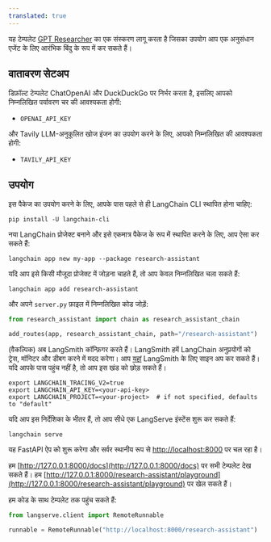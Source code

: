 ```yaml
---
translated: true
---
```


यह टेम्पलेट [GPT Researcher](https://github.com/assafelovic/gpt-researcher) का एक संस्करण लागू करता है जिसका उपयोग आप एक अनुसंधान एजेंट के लिए आरंभिक बिंदु के रूप में कर सकते हैं।

## वातावरण सेटअप

डिफ़ॉल्ट टेम्पलेट ChatOpenAI और DuckDuckGo पर निर्भर करता है, इसलिए आपको निम्नलिखित पर्यावरण चर की आवश्यकता होगी:

- `OPENAI_API_KEY`

और Tavily LLM-अनुकूलित खोज इंजन का उपयोग करने के लिए, आपको निम्नलिखित की आवश्यकता होगी:

- `TAVILY_API_KEY`

## उपयोग

इस पैकेज का उपयोग करने के लिए, आपके पास पहले से ही LangChain CLI स्थापित होना चाहिए:

```shell
pip install -U langchain-cli
```

नया LangChain प्रोजेक्ट बनाने और इसे एकमात्र पैकेज के रूप में स्थापित करने के लिए, आप ऐसा कर सकते हैं:

```shell
langchain app new my-app --package research-assistant
```

यदि आप इसे किसी मौजूदा प्रोजेक्ट में जोड़ना चाहते हैं, तो आप केवल निम्नलिखित चला सकते हैं:

```shell
langchain app add research-assistant
```

और अपने `server.py` फ़ाइल में निम्नलिखित कोड जोड़ें:

```python
from research_assistant import chain as research_assistant_chain

add_routes(app, research_assistant_chain, path="/research-assistant")
```

(वैकल्पिक) अब LangSmith कॉन्फ़िगर करते हैं।
LangSmith हमें LangChain अनुप्रयोगों को ट्रेस, मॉनिटर और डीबग करने में मदद करेगा।
आप [यहां](https://smith.langchain.com/) LangSmith के लिए साइन अप कर सकते हैं।
यदि आपके पास पहुंच नहीं है, तो आप इस खंड को छोड़ सकते हैं।

```shell
export LANGCHAIN_TRACING_V2=true
export LANGCHAIN_API_KEY=<your-api-key>
export LANGCHAIN_PROJECT=<your-project>  # if not specified, defaults to "default"
```

यदि आप इस निर्देशिका के भीतर हैं, तो आप सीधे एक LangServe इंस्टेंस शुरू कर सकते हैं:

```shell
langchain serve
```

यह FastAPI ऐप को शुरू करेगा और सर्वर स्थानीय रूप से [http://localhost:8000](http://localhost:8000) पर चल रहा है।

हम [http://127.0.0.1:8000/docs](http://127.0.0.1:8000/docs) पर सभी टेम्पलेट देख सकते हैं।
हम [http://127.0.0.1:8000/research-assistant/playground](http://127.0.0.1:8000/research-assistant/playground) पर खेल सकते हैं।

हम कोड के साथ टेम्पलेट तक पहुंच सकते हैं:

```python
from langserve.client import RemoteRunnable

runnable = RemoteRunnable("http://localhost:8000/research-assistant")
```
